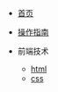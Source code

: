 <!-- docs/_sidebar.md -->

* [首页](README)
* [操作指南](guide)

* 前端技术
    * [html](01/html/)
    * [css](01/css/)